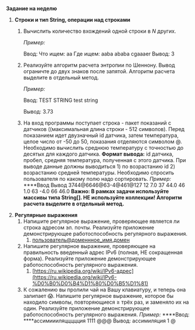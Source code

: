 **Задание на неделю**

1. **Строки и тип String, операции над строками**
    1. Вычислить количество вхождений одной строки в *N* других.
        
        *Пример:*
        
        Ввод:
        Что ищем: aa
        Где ищем:
        aaba
        ababa
        cgaaaer
        Вывод:
        3
        
    2. Реализуйте алгоритм расчета энтропии по Шеннону. Вывод ограничте до двух знаков после запятой. Алгоритм расчета выделите в отдельный метод.
        
        *Пример:*
        
        Ввод:
        TEST STRING test string
        
        Вывод: 
        3.73
        
    3. На вход программы поступает строка - пакет показаний с датчиков ((максимальная длина строки - 512 символов). 
    Перед показанием идет двузначный id датчика, затем температура, целое число от -50 до 50, показания отделяются символом @. 
    Необходимо вычислить среднюю температуру с точностью до десятых для каждого датчика. 
    **Формат вывода:** 
    id датчика, пробел, средняя температура, полученная с этого датчика.
    При выводе данные должны выводиться 1) по возрастанию id 2) возрастанию средней температуры. 
    Необходимо спросить пользователя по какому полю надо сортировать.
    *Пример:*
    ****Ввод                                                     Вывод
    3744@6646@63-4@461@127             12 7.0
                                                                  37 44.0
                                                                  46 1.0
                                                                  63 -4.0
                                                                  66 46.0
    **Важно: 
        В рамках задачи используйте массивы типа String[]. НЕ используйте коллекции!
        Алгоритм расчета выделите в отдельный метод.**
2. **Регулярные выражения**
    1. Напишите регулярное выражение, проверяющее является ли строка адресом эл. почты. Реализуйте приложение демонстрирующее работоспособность регулярного выражения.
        1. пользователь@доменнное_имя.домен
    2. Напишите регулярное выражение, проверяющее на правильность введенный адрес IPv6 (полная, НЕ сокращенная форма). Реализуйте приложение демонстрирующее работоспособность регулярного выражения.
        1. [https://ru.wikipedia.org/wiki/IPv6-адрес](https://ru.wikipedia.org/wiki/IPv6-%D0%B0%D0%B4%D1%80%D0%B5%D1%81)
    3. К сожалению вы пролили чай на Вашу клавиатуру, и теперь она залипает 😱. 
    Напишите регулярное выражение, которое бы находило символы, повторяющиеся ≥ трёх раз, и заменяло их на один. Реализуйте приложение демонстрирующее работоспособность регулярного выражения.
    *Пример:*
    ****Ввод:
    ****ассимиииляццццция
    1111
    @@@
    Вывод:
    ассимиляция
    1
    @

